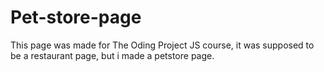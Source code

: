 # Pet-store-page
This page was made for The Oding Project JS course, it was supposed to be a restaurant page, but i made a petstore page.
